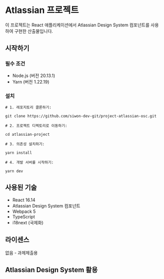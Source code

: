 # Atlassian 프로젝트

이 프로젝트는 React 애플리케이션에서 Atlassian Design System 컴포넌트를 사용하여 구현한 산출물입니다.

## 시작하기

### 필수 조건

- Node.js (버전 20.13.1)
- Yarn (버전 1.22.19)

### 설치

```text
# 1. 레포지토리 클론하기:

git clone https://github.com/siwon-dev-git/project-atlassian-osc.git

# 2. 프로젝트 디렉토리로 이동하기:

cd atlassian-project

# 3. 의존성 설치하기:

yarn install

# 4. 개발 서버를 시작하기:

yarn dev

```

## 사용된 기술

- React 16.14
- Atlassian Design System 컴포넌트
- Webpack 5
- TypeScript
- i18next (국제화)

## 라이센스

없음 - 과제제출용

## Atlassian Design System 활용
